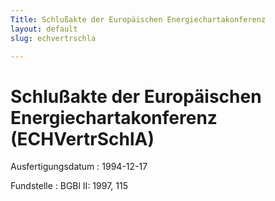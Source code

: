 ```yaml
---
Title: Schlußakte der Europäischen Energiechartakonferenz
layout: default
slug: echvertrschla

---
```


# Schlußakte der Europäischen Energiechartakonferenz (ECHVertrSchlA)

Ausfertigungsdatum
:   1994-12-17

Fundstelle
:   BGBl II: 1997, 115


